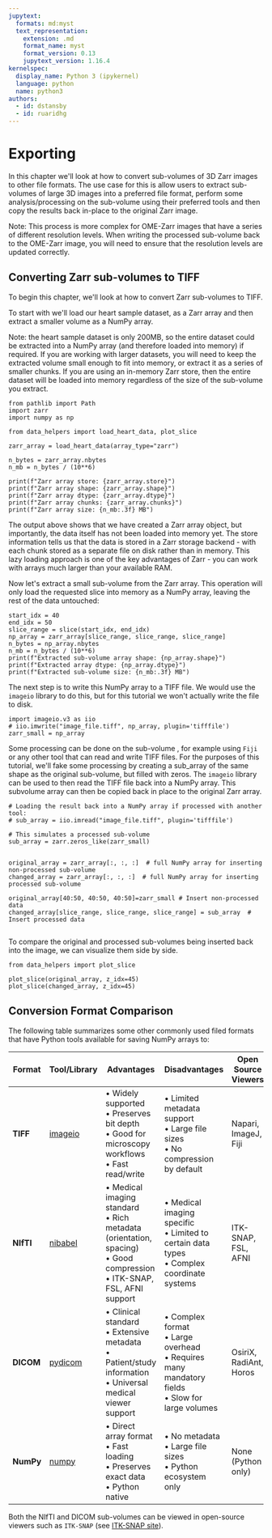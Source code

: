 ```yaml
---
jupytext:
  formats: md:myst
  text_representation:
    extension: .md
    format_name: myst
    format_version: 0.13
    jupytext_version: 1.16.4
kernelspec:
  display_name: Python 3 (ipykernel)
  language: python
  name: python3
authors:
  - id: dstansby
  - id: ruaridhg
---
```


# Exporting

In this chapter we'll look at how to convert sub-volumes of 3D Zarr images to other file formats.
The use case for this is allow users to extract sub-volumes of large 3D images into a preferred file format, perform some analysis/processing on the sub-volume using their preferred tools and then copy the results back in-place to the original Zarr image.

Note: This process is more complex for OME-Zarr images that have a series of different resolution levels.
When writing the processed sub-volume back to the OME-Zarr image, you will need to ensure that the resolution levels are updated correctly.

## Converting Zarr sub-volumes to TIFF

To begin this chapter, we'll look at how to convert Zarr sub-volumes to TIFF.

To start with we'll load our heart sample dataset, as a Zarr array and then extract a smaller volume as a NumPy array.

Note: the heart sample dataset is only 200MB, so the entire dataset could be extracted into a NumPy array (and therefore loaded into memory) if required.
If you are working with larger datasets, you will need to keep the extracted volume small enough to fit into memory, or extract it as a series of smaller chunks.
If you are using an in-memory Zarr store, then the entire dataset will be loaded into memory regardless of the size of the sub-volume you extract.

```{code-cell} ipython3
from pathlib import Path
import zarr
import numpy as np

from data_helpers import load_heart_data, plot_slice

zarr_array = load_heart_data(array_type="zarr")

n_bytes = zarr_array.nbytes
n_mb = n_bytes / (10**6)

print(f"Zarr array store: {zarr_array.store}")
print(f"Zarr array shape: {zarr_array.shape}")
print(f"Zarr array dtype: {zarr_array.dtype}")
print(f"Zarr array chunks: {zarr_array.chunks}")
print(f"Zarr array size: {n_mb:.3f} MB")

```

The output above shows that we have created a Zarr array object, but importantly, the data itself has not been loaded into memory yet.
The store information tells us that the data is stored in a Zarr storage backend - with each chunk stored as a separate file on disk rather than in memory.
This lazy loading approach is one of the key advantages of Zarr - you can work with arrays much larger than your available RAM.

Now let's extract a small sub-volume from the Zarr array. This operation will only load the requested slice into memory as a NumPy array, leaving the rest of the data untouched:

```{code-cell} ipython3
start_idx = 40
end_idx = 50
slice_range = slice(start_idx, end_idx)
np_array = zarr_array[slice_range, slice_range, slice_range]
n_bytes = np_array.nbytes
n_mb = n_bytes / (10**6)
print(f"Extracted sub-volume array shape: {np_array.shape}")
print(f"Extracted array dtype: {np_array.dtype}")
print(f"Extracted sub-volume size: {n_mb:.3f} MB")
```

The next step is to write this NumPy array to a TIFF file.
We would use the `imageio` library to do this, but for this tutorial we won't actually write the file to disk.

```{code-cell} ipython3
import imageio.v3 as iio
# iio.imwrite("image_file.tiff", np_array, plugin='tifffile')
zarr_small = np_array

```

Some processing can be done on the sub-volume , for example using `Fiji` or any other tool that can read and write TIFF files.
For the purposes of this tutorial, we'll fake some processing by creating a sub_array of the same shape as the original sub-volume, but filled with zeros.
The `imageio` library can be used to then read the TIFF file back into a NumPy array.
This subvolume array can then be copied back in place to the original Zarr array.

```{code-cell} ipython3
# Loading the result back into a NumPy array if processed with another tool:
# sub_array = iio.imread("image_file.tiff", plugin='tifffile')

# This simulates a processed sub-volume
sub_array = zarr.zeros_like(zarr_small)


original_array = zarr_array[:, :, :]  # full NumPy array for inserting non-processed sub-volume
changed_array = zarr_array[:, :, :]  # full NumPy array for inserting processed sub-volume

original_array[40:50, 40:50, 40:50]=zarr_small # Insert non-processed data
changed_array[slice_range, slice_range, slice_range] = sub_array  # Insert processed data


```

To compare the original and processed sub-volumes being inserted back into the image, we can visualize them side by side.

```{code-cell} ipython3
from data_helpers import plot_slice

plot_slice(original_array, z_idx=45)
plot_slice(changed_array, z_idx=45)
```

## Conversion Format Comparison

The following table summarizes some other commonly used filed formats that have Python tools available for saving NumPy arrays to:

| Format    | Tool/Library                               | Advantages                                                                                                                  | Disadvantages                                                                                        | Open Source Viewers    | Recommended Use Cases                                                               |
| --------- | ------------------------------------------ | --------------------------------------------------------------------------------------------------------------------------- | ---------------------------------------------------------------------------------------------------- | ---------------------- | ----------------------------------------------------------------------------------- |
| **TIFF**  | [imageio](https://imageio.readthedocs.io/) | • Widely supported<br>• Preserves bit depth<br>• Good for microscopy workflows<br>• Fast read/write                         | • Limited metadata support<br>• Large file sizes<br>• No compression by default                      | Napari, ImageJ, Fiji   | General imaging workflows, microscopy data, when broad tool compatibility is needed |
| **NIfTI** | [nibabel](https://nipy.org/nibabel/)       | • Medical imaging standard<br>• Rich metadata (orientation, spacing)<br>• Good compression<br>• ITK-SNAP, FSL, AFNI support | • Medical imaging specific<br>• Limited to certain data types<br>• Complex coordinate systems        | ITK-SNAP, FSL, AFNI    | Medical imaging analysis, neuroimaging studies, when spatial metadata is critical   |
| **DICOM** | [pydicom](https://pydicom.github.io/)      | • Clinical standard<br>• Extensive metadata<br>• Patient/study information<br>• Universal medical viewer support            | • Complex format<br>• Large overhead<br>• Requires many mandatory fields<br>• Slow for large volumes | OsiriX, RadiAnt, Horos | Clinical workflows, when patient metadata is required, for regulatory compliance    |
| **NumPy** | [numpy](https://numpy.org/)                | • Direct array format<br>• Fast loading<br>• Preserves exact data<br>• Python native                                        | • No metadata<br>• Large file sizes<br>• Python ecosystem only                                       | None (Python only)     | Quick prototyping, Python-only workflows, temporary data exchange                   |

Both the NIfTI and DICOM sub-volumes can be viewed in open-source viewers such as `ITK-SNAP` (see [ITK-SNAP site](https://www.itksnap.org/pmwiki/pmwiki.php)).
